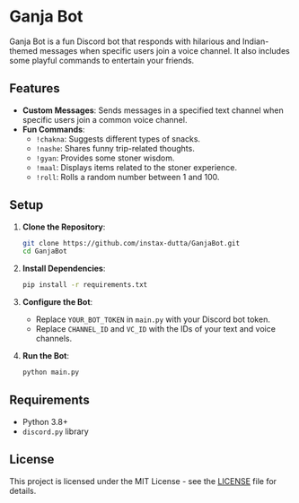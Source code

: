 # Ganja Bot

Ganja Bot is a fun Discord bot that responds with hilarious and Indian-themed messages when specific users join a voice channel. It also includes some playful commands to entertain your friends.

## Features

- **Custom Messages**: Sends messages in a specified text channel when specific users join a common voice channel.
- **Fun Commands**:
  - `!chakna`: Suggests different types of snacks.
  - `!nashe`: Shares funny trip-related thoughts.
  - `!gyan`: Provides some stoner wisdom.
  - `!maal`: Displays items related to the stoner experience.
  - `!roll`: Rolls a random number between 1 and 100.

## Setup

1. **Clone the Repository**:

   ```bash
   git clone https://github.com/instax-dutta/GanjaBot.git
   cd GanjaBot
   ```

2. **Install Dependencies**:

   ```bash
   pip install -r requirements.txt
   ```

3. **Configure the Bot**:
   - Replace `YOUR_BOT_TOKEN` in `main.py` with your Discord bot token.
   - Replace `CHANNEL_ID` and `VC_ID` with the IDs of your text and voice channels.

4. **Run the Bot**:

   ```bash
   python main.py
   ```

## Requirements

- Python 3.8+
- `discord.py` library

## License

This project is licensed under the MIT License - see the [LICENSE](LICENSE) file for details.